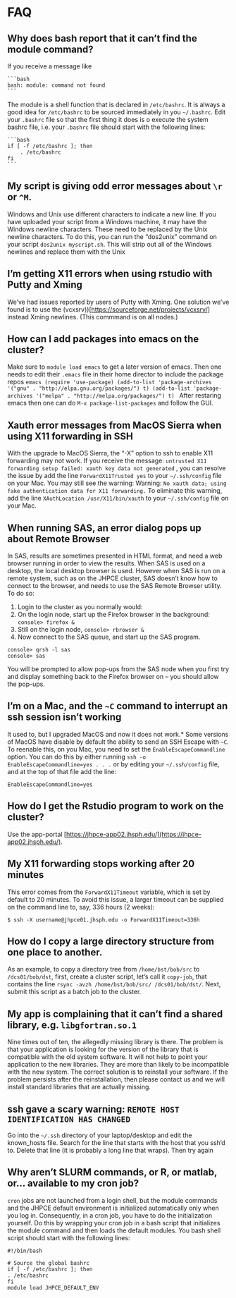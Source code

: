 # FAQ

## Why does bash report that it can’t find the module command?

If you receive a message like
    
    ```bash
    bash: module: command not found
    ```
    
The module is a shell function that is declared in `/etc/bashrc`. It
is always a good idea for `/etc/bashrc` to be sourced immediately in
you `~/.bashrc`.  Edit your `.bashrc` file so that the first thing it
does is o execute the system bashrc file, i.e. your `.bashrc` file
should start with the following lines:

    ```bash
    if [ -f /etc/bashrc ]; then
        . /etc/bashrc
    fi
    ```

## My script is giving odd error messages about `\r` or `^M`.
Windows and Unix use different characters to indicate a new line.  If
you have uploaded your script from a Windows machine, it may have the
Windows newline characters.  These need to be replaced by the Unix
newline characters.  To do this, you can run the “dos2unix” command on
your script `dos2unix myscript.sh`. This will strip out all of the
Windows newlines and replace them with the Unix

## I’m getting X11 errors when using rstudio with Putty and Xming

We’ve had issues reported by users of Putty with Xming. One solution
we’ve found is to use the
(vcxsrv))[https://sourceforge.net/projects/vcxsrv/] instead Xming
newlines.  (This commmand is on all nodes.)


## How can I add packages into emacs on the cluster?

Make sure to `module load emacs` to get a later version of emacs. Then one needs to edit their `.emacs` file in their home director to include the package repos
    ```emacs
    (require 'use-package)
    (add-to-list 'package-archives '("gnu" . "http://elpa.gnu.org/packages/") t)
    (add-to-list 'package-archives '("melpa" . "http://melpa.org/packages/") t)
    ```
    After restaring emacs then one can do `M-x package-list-packages` and follow the GUI.


## Xauth error messages from MacOS Sierra when using X11 forwarding in SSH

With the upgrade to MacOS Sierra, the “-X” option to ssh to enable X11
forwarding may not work.  If you receive the message: `untrusted X11
forwarding setup failed: xauth key data not generated` , you can
resolve the issue by add the line `ForwardX11Trusted yes` to your
`~/.ssh/config` file on your Mac. You may still see the warning:
Warning: `No xauth data; using fake authentication data for X11
forwarding.` To eliminate this warning, add the line `XAuthLocation
/usr/X11/bin/xauth` to your `~/.ssh/config` file on your Mac.

## When running SAS, an error dialog pops up about Remote Browser

In SAS, results are sometimes presented in HTML format, and need a web
browser running in order to view the results. When SAS is used on a
desktop, the local desktop browser is used. However when SAS is run on
a remote system, such as on the JHPCE cluster, SAS doesn’t know how to
connect to the browser, and needs to use the SAS Remote Browser
utility. To do so:

1. Login to the cluster as you normally would:
2. On the login node, start up the Firefox browser in the background: `console> firefox &`
3. Still on the login node, `console> rbrowser &`
4. Now connect to the SAS queue, and start up the SAS program.

``` 
console> qrsh -l sas
console> sas
```

You will be prompted to allow pop-ups from the SAS node when you first
try and display something back to the Firefox browser on – you
should allow the pop-ups.


## I’m on a Mac, and the `~C` command to interrupt an ssh session isn’t working
  
It used to, but I upgraded MacOS and now it does not work.*  Some
versions of MacOS have disable by default the ability to send an SSH
Escape with `~C`.  To reenable this, on you Mac, you need to set the
`EnableEscapeCommandline` option.  You can do this by either running
`ssh -o EnableEscapeCommandline=yes . . .` or by editing your
`~/.ssh/config` file, and at the top of that file add the line:

```
EnableEscapeCommandline=yes
```

## How do I get the Rstudio program to work on the cluster?

Use the app-portal [https://jhpce-app02.jhsph.edu/](https://jhpce-app02.jhsph.edu/).


## My X11 forwarding stops working after 20 minutes 

This error comes from the `ForwardX11Timeout` variable, which is set
by default to 20 minutes.  To avoid this issue, a larger timeout can
be supplied on the command line to, say, 336 hours (2 weeks):

```
$ ssh -X username@jhpce01.jhsph.edu -o ForwardX11Timeout=336h
```

## How do I copy a large directory structure from one place to another.

As an example, to copy a directory tree from `/home/bst/bob/src` to
`/dcs01/bob/dst`, first, create a cluster script, let’s call it
`copy-job`, that contains the line `rsync -avzh /home/bst/bob/src/
/dcs01/bob/dst/`. Next, submit this script as a batch job to the
cluster.

## My app is complaining that it can’t find a shared library, e.g. `libgfortran.so.1` 

Nine times out of ten, the allegedly missing library is there. The
problem is that your application is looking for the version of the
library that is compatible with the old system software. It will not
help to point your application to the new libraries. They are more
than likely to be incompatible with the new system. The correct
solution is to reinstall your software. If the problem persists after
the reinstallation, then please contact us and we will install
standard libraries that are actually missing.

## ssh gave a scary warning: `REMOTE HOST IDENTIFICATION HAS CHANGED`

Go into the `~/.ssh` directory of your laptop/desktop and edit the
known_hosts file.  Search for the line that starts with the host that
you ssh’d to. Delete that line (it is probably a long line that
wraps). Then try again

## Why aren’t SLURM commands, or R, or matlab, or… available to my cron job?

`cron` jobs are not launched from a login shell, but the module
commands and the JHPCE default environment is initialized
automatically only when you log in. Consequently, in a cron job, you
have to do the initialization yourself. Do this by wrapping your cron
job in a bash script that initializes the module command and then
loads the default modules. You bash shell script should start with the
following lines:

```
#!/bin/bash

# Source the global bashrc
if [ -f /etc/bashrc ]; then
. /etc/bashrc
fi
module load JHPCE_DEFAULT_ENV
```
